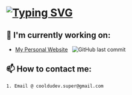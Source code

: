# [![Typing SVG](https://readme-typing-svg.demolab.com?font=&size=30&pause=1000&color=BCBCBC&center=true&vCenter=true&width=435&lines=%F0%9F%91%8B+Hello+there;%F0%9F%99%83+My+name+is+Alex+Radu;%F0%9F%92%BB+I+like+coding;%F0%9F%A7%AA+I'm+taking+HCS+at+my+High+School)](https://git.io/typing-svg)

## 🔭  I'm currently working on:
-  [My Personal Website](https://alexradu.co) &nbsp;
![GitHub last commit](https://img.shields.io/github/last-commit/alextheradu/alextheradu.github.io)
## 📫 How to contact me:
    1. Email @ cooldudev.super@gmail.com